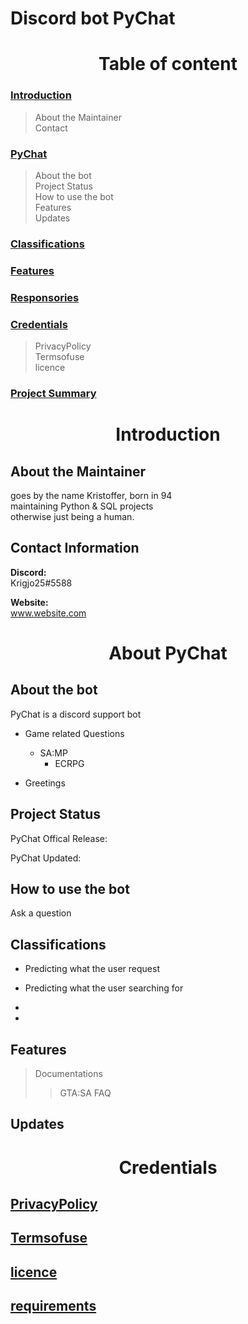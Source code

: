# Discord bot PyChat

<h1 align='center'> Table of content </h1>

### [Introduction](#Introduction)
>   About the Maintainer<br>
>   Contact

### [PyChat](#PyChat)

> About the bot<br>
> Project Status<br>
> How to use the bot<br>
> Features<br>
> Updates

### [Classifications](#classifications)
### [Features](#Features)

### [Responsories](#Responsories)

### [Credentials](#Credentials)

> PrivacyPolicy<br>
> Termsofuse<br>
> licence

### [Project Summary](#project-Summary)

<h1 align='center'> Introduction</h1>

## About the Maintainer

goes by the name Kristoffer, born in 94<br>
maintaining Python & SQL projects<br>
otherwise just being a human.

##  Contact Information

**Discord:** <br>
Krigjo25#5588<br>

**Website:**<br> 
www.website.com

<h1 align='center'>About PyChat</h1>

##  About the bot

PyChat is a discord support bot

-   Game related Questions
    *   SA:MP
        * ECRPG

-   Greetings

## Project Status

PyChat Offical Release:<br>

PyChat Updated:<br>


## How to use the bot
Ask a question

## Classifications

* Predicting what the user request
* Predicting what the user searching for
*

* 

## Features

>  Documentations
>>  GTA:SA FAQ<br>


## Updates

<h1 align='center'>Credentials</h1>

##  [PrivacyPolicy](https://github.com/krigjo25/Discord/blob/main/pyChat/privacypolicy.md)<br>
##   [Termsofuse]()<br>
##   [licence](https://github.com/krigjo25/Discord/blob/main/pyChat/licence)<br>
##  [requirements](https://github.com/krigjo25/Discord/blob/main/pyChat/requirements.txt)